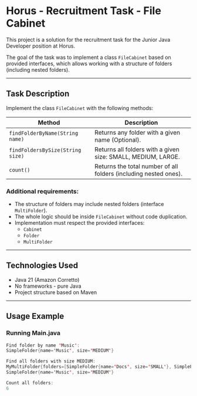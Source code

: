 # Horus - Recruitment Task - File Cabinet

This project is a solution for the recruitment task for the Junior Java Developer position at Horus.

The goal of the task was to implement a class `FileCabinet` based on provided interfaces, which allows working with a structure of folders (including nested folders).

---

## Task Description

Implement the class `FileCabinet` with the following methods:

| Method | Description |
|--------|-------------|
| `findFolderByName(String name)` | Returns any folder with a given name (Optional). |
| `findFoldersBySize(String size)` | Returns all folders with a given size: SMALL, MEDIUM, LARGE. |
| `count()` | Returns the total number of all folders (including nested ones). |

### Additional requirements:
- The structure of folders may include nested folders (interface `MultiFolder`).
- The whole logic should be inside `FileCabinet` without code duplication.
- Implementation must respect the provided interfaces:
    - `Cabinet`
    - `Folder`
    - `MultiFolder`

---

## Technologies Used

- Java 21 (Amazon Corretto)
- No frameworks - pure Java
- Project structure based on Maven

---

## Usage Example

### Running Main.java

```java
Find folder by name 'Music':
SimpleFolder{name='Music', size='MEDIUM'}

Find all folders with size MEDIUM:
MyMultiFolder{folders=[SimpleFolder{name='Docs', size='SMALL'}, SimpleFolder{name='Music', size='MEDIUM'}], name='Projects', size='MEDIUM'}
SimpleFolder{name='Music', size='MEDIUM'}

Count all folders:
6